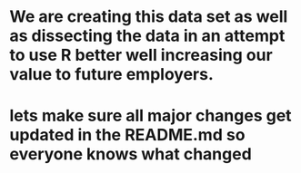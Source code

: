 # We are creating this data set as well as dissecting the data in an attempt to use R better well increasing our value to future employers. 
# lets make sure all major changes get updated in the README.md so everyone knows what changed
